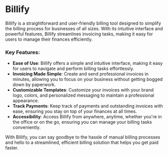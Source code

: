 # Billify

Billify is a straightforward and user-friendly billing tool designed to simplify the billing process for businesses of all sizes. With its intuitive interface and powerful features, Billify streamlines invoicing tasks, making it easy for users to manage their finances efficiently.

### Key Features:
- **Ease of Use**: Billify offers a simple and intuitive interface, making it easy for users to navigate and perform billing tasks effortlessly.
- **Invoicing Made Simple**: Create and send professional invoices in minutes, allowing you to focus on your business without getting bogged down by paperwork.
- **Customizable Templates**: Customize your invoices with your brand logo, colors, and personalized messaging to maintain a professional appearance.
- **Track Payments**: Keep track of payments and outstanding invoices with ease, ensuring you stay on top of your finances at all times.
- **Accessibility**: Access Billify from anywhere, anytime, whether you're in the office or on the go, ensuring you can manage your billing tasks conveniently.

With Billify, you can say goodbye to the hassle of manual billing processes and hello to a streamlined, efficient billing solution that helps you get paid faster.
